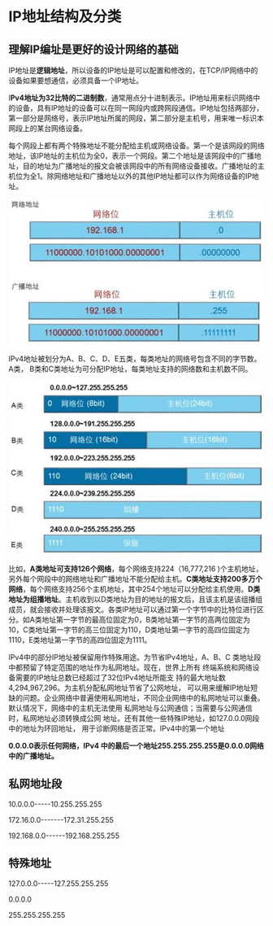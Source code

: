 # IP地址结构及分类

## 理解IP编址是更好的设计网络的基础

IP地址是**逻辑地址**，所以设备的IP地址是可以配置和修改的，在TCP/IP网络中的设备如果要想通信，必须具备一个IP地址。

I**Pv4地址为32比特的二进制数**，通常用点分十进制表示。IP地址用来标识网络中的设备，具有IP地址的设备可以在同一网段内或跨网段通信。IP地址包括两部分，第一部分是网络号，表示IP地址所属的网段，第二部分是主机号，用来唯一标识本网段上的某台网络设备。

每个网段上都有两个特殊地址不能分配给主机或网络设备。第一个是该网段的网络地址，该IP地址的主机位为全0，表示一个网段。第二个地址是该网段中的广播地址，目的地址为广播地址的报文会被该网段中的所有网络设备接收。广播地址的主机位为全1。除网络地址和广播地址以外的其他IP地址都可以作为网络设备的IP地址。

![clip_image002](./image/clip_image002.jpg)

IPv4地址被划分为A、B、C、D、E五类，每类地址的网络号包含不同的字节数。A类， B类和C类地址为可分配IP地址，每类地址支持的网络数和主机数不同。

![img](./image/clip_image004.jpg)

比如，**A类地址可支持126个网络**，每个网络支持224（16,777,216 )个主机地址，另外每个网段中的网络地址和广播地址不能分配给主机。**C类地址支持200多万个网络**，每个网络支持256个主机地址，其中254个地址可以分配给主机使用。**D类地址为组播地址**。主机收到以D类地址为目的地址的报文后，且该主机是该组播组成员，就会接收并处理该报文。各类IP地址可以通过第一个字节中的比特位进行区分。如A类地址第一字节的最高位固定为0，B类地址第一字节的高两位固定为10，C类地址第一字节的高三位固定为110，D类地址第一字节的高四位固定为1110，E类地址第一字节的高四位固定为1111。



IPv4中的部分IP地址被保留用作特殊用途。为节省IPv4地址，A、B、C  类地址段中都预留了特定范围的地址作为私网地址。现在，世界上所有  终端系统和网络设备需要的IP地址总数已经超过了32位IPv4地址所能支  持的最大地址数4,294,967,296。为主机分配私网地址节省了公网地址， 可以用来缓解IP地址短缺的问题。企业网络中普遍使用私网地址，不同企业网络中的私网地址可以重叠。默认情况下，网络中的主机无法使用  私网地址与公网通信；当需要与公网通信时，私网地址必须转换成公网  地址。还有其他一些特殊IP地址，如127.0.0.0网段中的地址为环回地址， 用于诊断网络是否正常。IPv4中的第一个地址

**0.0.0.0表示任何网络，IPv4 中的最后一个地址255.255.255.255是0.0.0.0网络中的广播地址。**

## 私网地址段

10.0.0.0-----10.255.255.255

172.16.0.0-------172.31.255.255

192.168.0.0------192.168.255.255

##  特殊地址

127.0.0.0-----127.255.255.255

0.0.0.0

255.255.255.255

